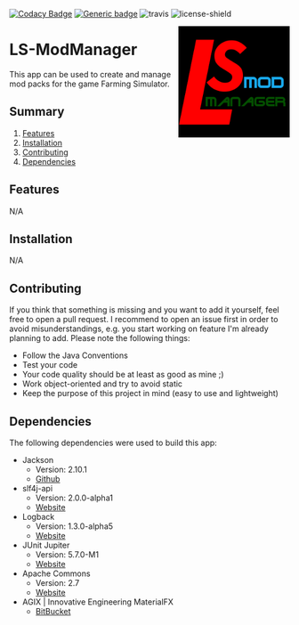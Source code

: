 [![Codacy Badge](https://api.codacy.com/project/badge/Grade/e9fcb40c03964fab8da7eb78aa467192)](https://app.codacy.com/manual/Kaktushose/LS-ModManager?utm_source=github.com&utm_medium=referral&utm_content=Kaktushose/LS-ModManager&utm_campaign=Badge_Grade_Dashboard)
[![Generic badge](https://img.shields.io/badge/Download-N/A-ff3030.svg)](https://github.com/Kaktushose/ls-modmanager/releases)
![travis](https://travis-ci.com/Kaktushose/ls-modmanager.svg?branch=master)
![license-shield](https://img.shields.io/badge/License-Apache%202.0-lightgrey.svg)

<img align="right" src="https://github.com/Kaktushose/ls-modmanager/blob/master/src/main/resources/img/Logo.png?raw=true" height="200" width="200">

# LS-ModManager

This app can be used to create and manage mod packs for the game Farming Simulator.

## Summary

1. [Features](#features)
2. [Installation](#installation)
3. [Contributing](#contributing)
4. [Dependencies](#dependencies)   

## Features

N/A

## Installation

N/A

## Contributing

If you think that something is missing and you want to add it yourself, feel free to open a pull request. 
I recommend to open an issue first in order to avoid misunderstandings, e.g. you start working on feature 
I'm already planning to add. Please note the following things:

* Follow the Java Conventions
* Test your code
* Your code quality should be at least as good as mine ;)
* Work object-oriented and try to avoid static
* Keep the purpose of this project in mind (easy to use and lightweight)

## Dependencies

The following dependencies were used to build this app:

* Jackson
    * Version: 2.10.1
    * [Github](https://github.com/FasterXML/jackson)
* slf4j-api
    * Version: 2.0.0-alpha1
    * [Website](http://www.slf4j.org/)
* Logback
    * Version: 1.3.0-alpha5
    * [Website](http://logback.qos.ch/)
 * JUnit Jupiter
    * Version: 5.7.0-M1
    * [Website](https://junit.org/junit5/)
 * Apache Commons
    * Version: 2.7
    * [Website](http://commons.apache.org/)
 * AGIX | Innovative Engineering MaterialFX
    * [BitBucket](https://bitbucket.org/agix-material-fx/materialfx-material-design-for-javafx/src/master/)  